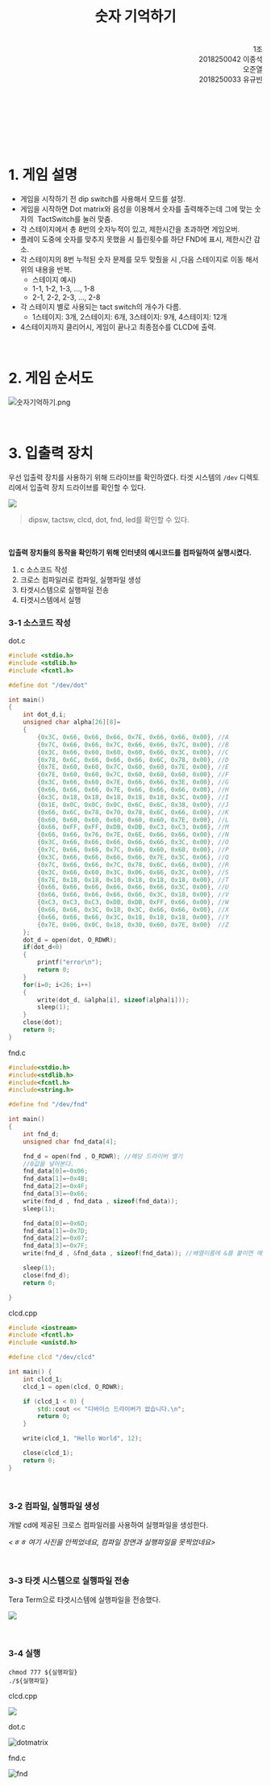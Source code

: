 
<h1 style="text-align: center"> 숫자 기억하기</h1>

<br/>
<div style="text-align: right"> 1조 </div>
<div style="text-align: right"> 2018250042 이종석 </div>
<div style="text-align: right"> 오준열 </div>
<div style="text-align: right"> 2018250033 유규빈 </div>

<br/>
<br/>
<br/>
<br/>
<br/><br/><br/>

# 1. 게임 설명

- 게임을 시작하기 전 dip switch를 사용해서 모드를 설정.
- 게임을 시작하면 Dot matrix와 음성을 이용해서 숫자를 출력해주는데 그에 맞는 숫자의  TactSwitch를 눌러 맞춤.
- 각 스테이지에서 총 8번의 숫자누적이 있고, 제한시간을 초과하면 게임오버.
- 플레이 도중에 숫자를 맞추지 못했을 시 틀린횟수를 하단 FND에 표시, 제한시간 감소.
- 각 스테이지의 8번 누적된 숫자 문제를 모두 맞췄을 시 ,다음 스테이지로 이동 해서 위의 내용을 반복.
	- 스테이지 예시) 
	- 1-1, 1-2, 1-3, ..., 1-8
	- 2-1, 2-2, 2-3, ..., 2-8
- 각 스테이지 별로 사용되는 tact switch의 개수가 다름. 
	- 1스테이지: 3개, 2스테이지: 6개, 3스테이지: 9개, 4스테이지: 12개
- 4스테이지까지 클리어시, 게임이 끝나고 최종점수를 CLCD에 출력.

</br>

# 2. 게임 순서도

![숫자기억하기.png](imgs/숫자기억하기.png)

</br>

# 3. 입출력 장치

우선 입출력 장치를 사용하기 위해 드라이브를 확인하였다. 
타겟 시스템의 `/dev` 디렉토리에서 입출력 장치 드라이브를 확인할 수 있다.

![](imgs/타겟시스템_dev드라이버.png)
> dipsw, tactsw, clcd, dot, fnd, led를 확인할 수 있다.

</br>

**입출력 장치들의 동작을 확인하기 위해 인터넷의 예시코드를 컴파일하여 실행시켰다.**
1. c 소스코드 작성
2. 크로스 컴파일러로 컴파일, 실행파일 생성
3. 타겟시스템으로 실행파일 전송
4. 타겟시스템에서 실행

### 3-1 소스코드 작성

dot.c
```c
#include <stdio.h>
#include <stdlib.h>
#include <fcntl.h>

#define dot "/dev/dot"

int main()
{
	int dot_d,i;
	unsigned char alpha[26][8]=
	{
		{0x3C, 0x66, 0x66, 0x66, 0x7E, 0x66, 0x66, 0x00}, //A
		{0x7C, 0x66, 0x66, 0x7C, 0x66, 0x66, 0x7C, 0x00}, //B
		{0x3C, 0x66, 0x60, 0x60, 0x60, 0x66, 0x3C, 0x00}, //C
		{0x78, 0x6C, 0x66, 0x66, 0x66, 0x6C, 0x78, 0x00}, //D
		{0x7E, 0x60, 0x60, 0x7C, 0x60, 0x60, 0x7E, 0x00}, //E
		{0x7E, 0x60, 0x60, 0x7C, 0x60, 0x60, 0x60, 0x00}, //F
		{0x3C, 0x66, 0x60, 0x7E, 0x66, 0x66, 0x3E, 0x00}, //G
		{0x66, 0x66, 0x66, 0x7E, 0x66, 0x66, 0x66, 0x00}, //H
		{0x3C, 0x18, 0x18, 0x18, 0x18, 0x18, 0x3C, 0x00}, //I
		{0x1E, 0x0C, 0x0C, 0x0C, 0x6C, 0x6C, 0x38, 0x00}, //J
		{0x66, 0x6C, 0x78, 0x70, 0x78, 0x6C, 0x66, 0x00}, //K
		{0x60, 0x60, 0x60, 0x60, 0x60, 0x60, 0x7E, 0x00}, //L
		{0x66, 0xFF, 0xFF, 0xDB, 0xDB, 0xC3, 0xC3, 0x00}, //M
		{0x66, 0x66, 0x76, 0x7E, 0x6E, 0x66, 0x66, 0x00}, //N
		{0x3C, 0x66, 0x66, 0x66, 0x66, 0x66, 0x3C, 0x00}, //O
		{0x7C, 0x66, 0x66, 0x7C, 0x60, 0x60, 0x60, 0x00}, //P
		{0x3C, 0x66, 0x66, 0x66, 0x66, 0x7E, 0x3C, 0x06}, //Q
		{0x7C, 0x66, 0x66, 0x7C, 0x78, 0x6C, 0x66, 0x00}, //R
		{0x3C, 0x66, 0x60, 0x3C, 0x06, 0x66, 0x3C, 0x00}, //S
		{0x7E, 0x18, 0x18, 0x18, 0x18, 0x18, 0x18, 0x00}, //T
		{0x66, 0x66, 0x66, 0x66, 0x66, 0x66, 0x3C, 0x00}, //U
		{0x66, 0x66, 0x66, 0x66, 0x66, 0x3C, 0x18, 0x00}, //V
		{0xC3, 0xC3, 0xC3, 0xDB, 0xDB, 0xFF, 0x66, 0x00}, //W
		{0x66, 0x66, 0x3C, 0x18, 0x3C, 0x66, 0x66, 0x00}, //X
		{0x66, 0x66, 0x66, 0x3C, 0x18, 0x18, 0x18, 0x00}, //Y
		{0x7E, 0x06, 0x0C, 0x18, 0x30, 0x60, 0x7E, 0x00}  //Z
	};
	dot_d = open(dot, O_RDWR);
	if(dot_d<0)
	{
		printf("error\n");
		return 0;
	}
	for(i=0; i<26; i++)
	{
		write(dot_d, &alpha[i], sizeof(alpha[i]));
		sleep(1);
	}
	close(dot);
	return 0;
}
```

fnd.c
```c
#include<stdio.h>
#include<stdlib.h>
#include<fcntl.h>
#include<string.h>

#define fnd "/dev/fnd"

int main()
{
	int fnd_d;
	unsigned char fnd_data[4];

	fnd_d = open(fnd , O_RDWR); //해당 드라이버 열기
	//0값을 넣어본다.
	fnd_data[0]=~0x06;
	fnd_data[1]=~0x4B;
	fnd_data[2]=~0x4F;
	fnd_data[3]=~0x66;
	write(fnd_d , fnd_data , sizeof(fnd_data));
	sleep(1);

	fnd_data[0]=~0x6D;
	fnd_data[1]=~0x7D;
	fnd_data[2]=~0x07;
	fnd_data[3]=~0x7F;
	write(fnd_d , &fnd_data , sizeof(fnd_data)); //배열이름에 &를 붙이면 메모리가 충돌나는 것을 방지 시킨다.

	sleep(1);
	close(fnd_d);
	return 0;

}
```

clcd.cpp
```cpp
#include <iostream>
#include <fcntl.h>
#include <unistd.h>

#define clcd "/dev/clcd"

int main() {
    int clcd_1;
    clcd_1 = open(clcd, O_RDWR); 

    if (clcd_1 < 0) {
        std::cout << "디바이스 드라이버가 없습니다.\n";
        return 0;
    }

    write(clcd_1, "Hello World", 12);

    close(clcd_1);
    return 0;
}
```

</br>

### 3-2 컴파일, 실행파일 생성
개발 cd에 제공된 크로스 컴파일러를 사용하여 실행파일을 생성한다.

*<ㅎㅎ 여기 사진을 안찍었네요, 컴파일 장면과 실행파일을 못찍었네요>*

</br>

### 3-3 타겟 시스템으로 실행파일 전송
Tera Term으로 타겟시스템에 실행파일을 전송했다.

![](imgs/zmodem사용.png)

</br>

### 3-4 실행
```
chmod 777 ${실행파일}
./${실행파일}
```

clcd.cpp

![](imgs/clcd시험작동.jpeg)


dot.c

![dotmatrix](https://github.com/leejongseok1/number_memory1/assets/79849878/feef0773-ce18-4d7a-b957-9c6af1c26fde)


fnd.c

![fnd](https://github.com/leejongseok1/number_memory1/assets/79849878/085c5268-951b-4fbc-8855-1c791312dccb)


